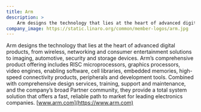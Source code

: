```yaml
---
title: Arm
description: >
    Arm designs the technology that lies at the heart of advanced digital products, from wireless, networking and consumer entertainment solutions to imaging, automotive, security and storage devices.
company_image: https://static.linaro.org/common/member-logos/arm.jpg
---
```

Arm designs the technology that lies at the heart of advanced digital products, from wireless, networking and consumer entertainment solutions to imaging, automotive, security and storage devices. Arm’s comprehensive product offering includes RISC microprocessors, graphics processors, video engines, enabling software, cell libraries, embedded memories, high-speed connectivity products, peripherals and development tools. Combined with comprehensive design services, training, support and maintenance, and the company’s broad Partner community, they provide a total system solution that offers a fast, reliable path to market for leading electronics companies. [www.arm.com](https://www.arm.com)
